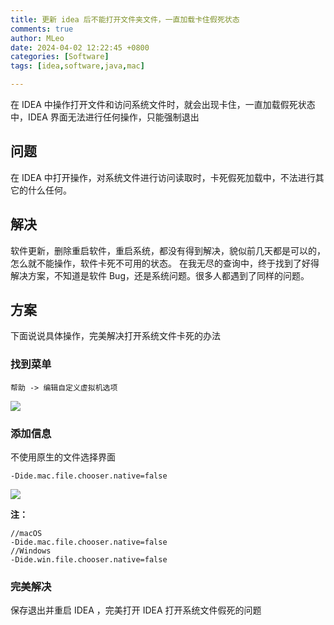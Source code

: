 ```yaml
---
title: 更新 idea 后不能打开文件夹文件，一直加载卡住假死状态
comments: true
author: MLeo
date: 2024-04-02 12:22:45 +0800
categories: [Software]
tags: [idea,software,java,mac]

---
```

在 IDEA 中操作打开文件和访问系统文件时，就会出现卡住，一直加载假死状态中，IDEA 界面无法进行任何操作，只能强制退出

## 问题
在 IDEA 中打开操作，对系统文件进行访问读取时，卡死假死加载中，不法进行其它的什么任何。

## 解决
软件更新，删除重启软件，重启系统，都没有得到解决，貌似前几天都是可以的，怎么就不能操作，软件卡死不可用的状态。
在我无尽的查询中，终于找到了好得解决方案，不知道是软件 Bug，还是系统问题。很多人都遇到了同样的问题。

## 方案
下面说说具体操作，完美解决打开系统文件卡死的办法 
### 找到菜单 
```shell
帮助 -> 编辑自定义虚拟机选项 
```

![](https://images.ichochy.com/20240404125500.png)

### 添加信息
不使用原生的文件选择界面
```shell
-Dide.mac.file.chooser.native=false
```
![](https://images.ichochy.com/20240404125738.png)

**注：**
```shell
//macOS
-Dide.mac.file.chooser.native=false
//Windows
-Dide.win.file.chooser.native=false
```
### 完美解决
保存退出并重启 IDEA ，完美打开 IDEA 打开系统文件假死的问题
